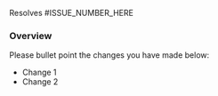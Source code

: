 Resolves #ISSUE_NUMBER_HERE

### Overview
Please bullet point the changes you have made below:
- Change 1
- Change 2
